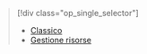 > [!div class="op_single_selector"]
> * [Classico](../articles/virtual-machines/virtual-machines-linux-classic-troubleshoot-deployment-new-vm.md)
> * [Gestione risorse](../articles/virtual-machines/virtual-machines-linux-troubleshoot-deployment-new-vm.md)
> 
> 

